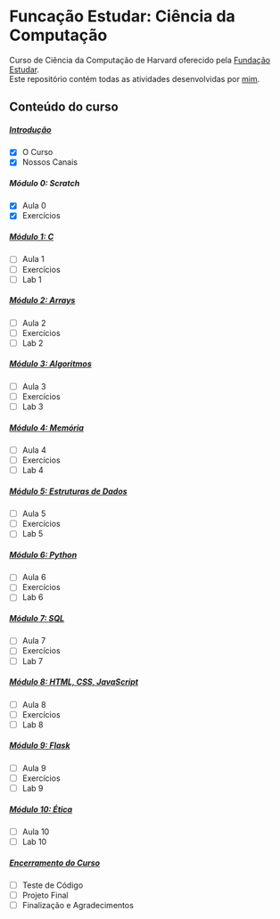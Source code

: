# Funcação Estudar: Ciência da Computação

Curso de Ciência da Computação de Harvard oferecido pela [Fundação Estudar](https://www.estudar.org.br/).<br>
Este repositório contém todas as atividades desenvolvidas por [mim](https://www.linkedin.com/in/sheila-nakashima-dos-santos/).

## Conteúdo do curso

##### [Introdução](https://github.com/SheilaNS/fundacao-estudar-cs50/tree/introducao)
- [x] O Curso
- [x] Nossos Canais

##### Módulo 0: Scratch
- [x] Aula 0
- [x] Exercícios
 
##### [Módulo 1: C](https://github.com/SheilaNS/fundacao-estudar-cs50/tree/main)
- [ ] Aula 1
- [ ] Exercícios
- [ ] Lab 1

##### [Módulo 2: Arrays](https://github.com/SheilaNS/fundacao-estudar-cs50/tree/main)
- [ ] Aula 2
- [ ] Exercícios
- [ ] Lab 2

##### [Módulo 3: Algoritmos](https://github.com/SheilaNS/fundacao-estudar-cs50/tree/main)
- [ ] Aula 3
- [ ] Exercícios
- [ ] Lab 3

##### [Módulo 4: Memória](https://github.com/SheilaNS/fundacao-estudar-cs50/tree/main)
- [ ] Aula 4
- [ ] Exercícios
- [ ] Lab 4

##### [Módulo 5: Estruturas de Dados](https://github.com/SheilaNS/fundacao-estudar-cs50/tree/main)
- [ ] Aula 5
- [ ] Exercícios
- [ ] Lab 5

##### [Módulo 6: Python](https://github.com/SheilaNS/fundacao-estudar-cs50/tree/main)
- [ ] Aula 6
- [ ] Exercícios
- [ ] Lab 6

##### [Módulo 7: SQL](https://github.com/SheilaNS/fundacao-estudar-cs50/tree/main)
- [ ] Aula 7
- [ ] Exercícios
- [ ] Lab 7

##### [Módulo 8: HTML, CSS, JavaScript](https://github.com/SheilaNS/fundacao-estudar-cs50/tree/main)
- [ ] Aula 8
- [ ] Exercícios
- [ ] Lab 8

##### [Módulo 9: Flask](https://github.com/SheilaNS/fundacao-estudar-cs50/tree/main)
- [ ] Aula 9
- [ ] Exercícios
- [ ] Lab 9

##### [Módulo 10: Ética](https://github.com/SheilaNS/fundacao-estudar-cs50/tree/main)
- [ ] Aula 10
- [ ] Lab 10

##### [Encerramento do Curso](https://github.com/SheilaNS/fundacao-estudar-cs50/tree/main)
- [ ] Teste de Código
- [ ] Projeto Final
- [ ] Finalização e Agradecimentos
